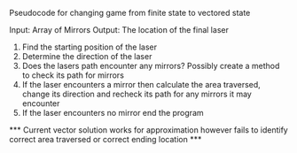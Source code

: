 Pseudocode for changing game from finite state to vectored state

Input: Array of Mirrors
Output: The location of the final laser

1) Find the starting position of the laser
2) Determine the direction of the laser
3) Does the lasers path encounter any mirrors? Possibly create a method to check its path for mirrors
4) If the laser encounters a mirror then calculate the area traversed, change its direction and recheck its path for any mirrors it may encounter
5) If the laser encounters no mirror end the program

*** Current vector solution works for approximation however fails to identify correct area traversed or correct ending location ***